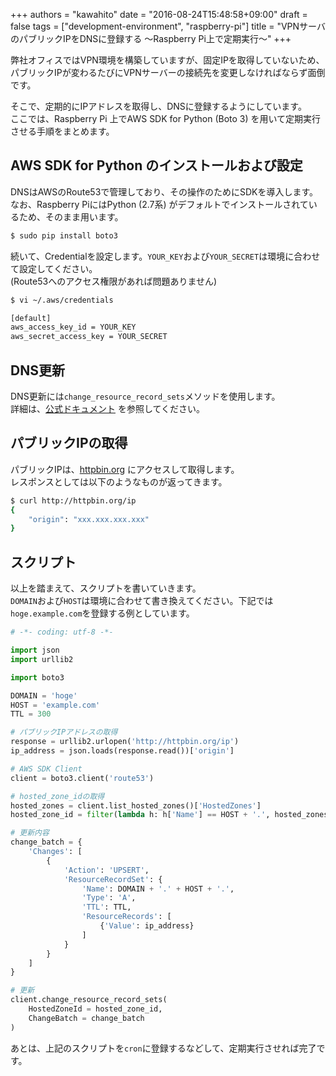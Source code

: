 +++
authors = "kawahito"
date = "2016-08-24T15:48:58+09:00"
draft = false
tags = ["development-environment", "raspberry-pi"]
title = "VPNサーバのパブリックIPをDNSに登録する 〜Raspberry Pi上で定期実行〜"
+++

弊社オフィスではVPN環境を構築していますが、固定IPを取得していないため、パブリックIPが変わるたびにVPNサーバーの接続先を変更しなければならず面倒です。  

そこで、定期的にIPアドレスを取得し、DNSに登録するようにしています。  
ここでは、Raspberry Pi 上でAWS SDK for Python (Boto 3) を用いて定期実行させる手順をまとめます。


## AWS SDK for Python のインストールおよび設定
DNSはAWSのRoute53で管理しており、その操作のためにSDKを導入します。  
なお、Raspberry PiにはPython (2.7系) がデフォルトでインストールされているため、そのまま用います。  

```sh
$ sudo pip install boto3
```

続いて、Credentialを設定します。```YOUR_KEY```および```YOUR_SECRET```は環境に合わせて設定してください。  
(Route53へのアクセス権限があれば問題ありません)

```sh
$ vi ~/.aws/credentials
```

```sh
[default]
aws_access_key_id = YOUR_KEY
aws_secret_access_key = YOUR_SECRET
```

## DNS更新
DNS更新には```change_resource_record_sets```メソッドを使用します。  
詳細は、[公式ドキュメント](http://boto3.readthedocs.io/en/latest/reference/services/route53.html#Route53.Client.change_resource_record_sets) を参照してください。


## パブリックIPの取得
パブリックIPは、[httpbin.org](http://httpbin.org) にアクセスして取得します。  
レスポンスとしては以下のようなものが返ってきます。

```sh
$ curl http://httpbin.org/ip
{
    "origin": "xxx.xxx.xxx.xxx"
}
```

## スクリプト
以上を踏まえて、スクリプトを書いていきます。  
``DOMAIN``および``HOST``は環境に合わせて書き換えてください。下記では``hoge.example.com``を登録する例としています。


```python
# -*- coding: utf-8 -*-

import json
import urllib2

import boto3

DOMAIN = 'hoge'
HOST = 'example.com'
TTL = 300

# パブリックIPアドレスの取得
response = urllib2.urlopen('http://httpbin.org/ip')
ip_address = json.loads(response.read())['origin']

# AWS SDK Client
client = boto3.client('route53')

# hosted_zone_idの取得
hosted_zones = client.list_hosted_zones()['HostedZones']
hosted_zone_id = filter(lambda h: h['Name'] == HOST + '.', hosted_zones)[0]['Id']

# 更新内容
change_batch = {
    'Changes': [
        {
            'Action': 'UPSERT',
            'ResourceRecordSet': {
                'Name': DOMAIN + '.' + HOST + '.',
                'Type': 'A',
                'TTL': TTL,
                'ResourceRecords': [
                    {'Value': ip_address}
                ]
            }
        }
    ]
}

# 更新
client.change_resource_record_sets(
    HostedZoneId = hosted_zone_id,
    ChangeBatch = change_batch
)
```

あとは、上記のスクリプトを```cron```に登録するなどして、定期実行させれば完了です。
